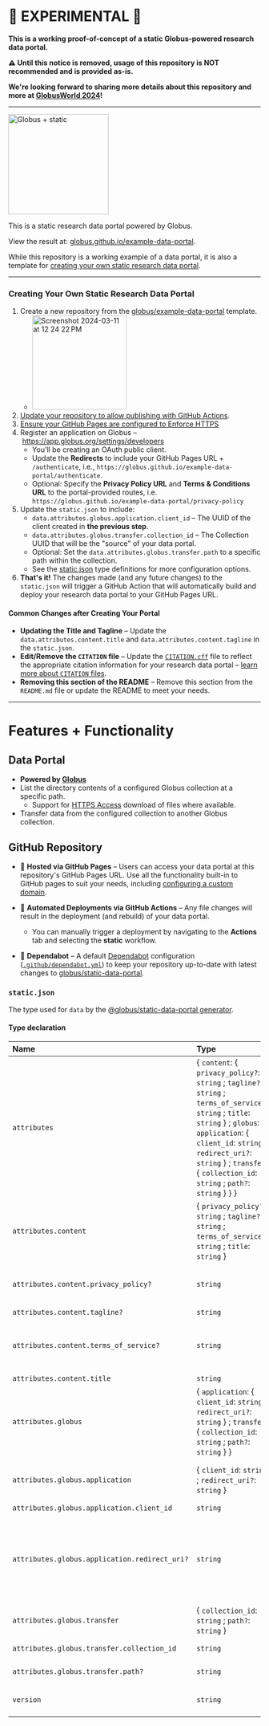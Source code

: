 # 🧪 EXPERIMENTAL 🧪

**This is a working proof-of-concept of a static Globus-powered research data portal.**

**⚠️ Until this notice is removed, usage of this repository is NOT recommended and is provided as-is.**

**We're looking forward to sharing more details about this repository and more at [GlobusWorld 2024](https://www.globusworld.org/)!**


----

<img src="https://github.com/globus/example-data-portal/assets/694253/29723bc0-d692-47d5-bdc3-2625d3712cf3" height="200px" alt="Globus + static" />

This is a static research data portal powered by Globus.

View the result at: [globus.github.io/example-data-portal](https://globus.github.io/example-data-portal).

While this repository is a working example of a data portal, it is also a template for [creating your own static research data portal](#creating-your-own-static-research-data-portal).

----

### Creating Your Own Static Research Data Portal

1. Create a new repository from the [globus/example-data-portal](https://github.com/globus/example-data-portal) template.
   * <img width="188" alt="Screenshot 2024-03-11 at 12 24 22 PM" src="https://github.com/globus/example-data-portal/assets/694253/abffa5a5-86c8-47d9-be4b-f249d34505ab">
1. [Update your repository to allow publishing with GitHub Actions](https://docs.github.com/en/pages/getting-started-with-github-pages/configuring-a-publishing-source-for-your-github-pages-site#publishing-with-a-custom-github-actions-workflow).
1. [Ensure your GitHub Pages are configured to Enforce HTTPS](https://docs.github.com/en/pages/getting-started-with-github-pages/securing-your-github-pages-site-with-https)
1. Register an application on Globus – https://app.globus.org/settings/developers
   * You'll be creating an OAuth public client.
   * Update the **Redirects** to include your GitHub Pages URL + `/authenticate`, i.e., `https://globus.github.io/example-data-portal/authenticate`.
   * Optional: Specify the **Privacy Policy URL** and **Terms & Conditions URL** to the portal-provided routes, i.e. `https://globus.github.io/example-data-portal/privacy-policy`
1. Update the `static.json` to include:
   * `data.attributes.globus.application.client_id` – The UUID of the client created in **the previous step**.
   * `data.attributes.globus.transfer.collection_id` – The Collection UUID that will be the "source" of your data portal.
   * Optional: Set the `data.attributes.globus.transfer.path` to a specific path within the collection.
   * See the [static.json](#staticjson) type definitions for more configuration options.
1. **That's it!** The changes made (and any future changes) to the `static.json` will trigger a GitHub Action that will automatically build and deploy your research data portal to your GitHub Pages URL.


#### Common Changes after Creating Your Portal

- **Updating the Title and Tagline** – Update the `data.attributes.content.title` and `data.attributes.content.tagline` in the `static.json`.
- **Edit/Remove the `CITATION` file** – Update the [`CITATION.cff`](CITATION.cff) file to reflect the appropriate citation information for your research data portal – [learn more about `CITATION` files](https://docs.github.com/en/repositories/managing-your-repositorys-settings-and-features/customizing-your-repository/about-citation-files).
- **Removing this section of the README** – Remove this section from the `README.md` file or update the README to meet your needs.

----

# Features + Functionality

## Data Portal

- **Powered by [Globus](https://www.globus.org/)**
- List the directory contents of a configured Globus collection at a specific path.
  - Support for [HTTPS Access](https://docs.globus.org/globus-connect-server/v5.4/https-access-collections/) download of files where available.
- Transfer data from the configured collection to another Globus collection.

## GitHub Repository

- 📄 **Hosted via GitHub Pages** – Users can access your data portal at this repository's GitHub Pages URL. Use all the functionality built-in to GitHub pages to suit your needs, including [configuring a custom domain](https://docs.github.com/en/pages/configuring-a-custom-domain-for-your-github-pages-site/about-custom-domains-and-github-pages).

- 🚀 **Automated Deployments via GitHub Actions** – Any file changes will result in the deployment (and rebuild) of your data portal.
   - You can manually trigger a deployment by navigating to the **Actions** tab and selecting the **static** workflow.
   
- 🤖 **Dependabot** – A default [Dependabot](https://docs.github.com/en/code-security/dependabot) configuration ([`.github/dependabot.yml`](.github/dependabot.yml)) to keep your repository up-to-date with latest changes to [globus/static-data-portal](https://github.com/globus/static-data-portal).

### `static.json`

The type used for `data` by the [@globus/static-data-portal generator](https://github.com/globus/static-data-portal).

#### Type declaration

| Name | Type | Description |
| :------ | :------ | :------ |
| `attributes` | \{ `content`: \{ `privacy_policy?`: `string` ; `tagline?`: `string` ; `terms_of_service?`: `string` ; `title`: `string`  } ; `globus`: \{ `application`: \{ `client_id`: `string` ; `redirect_uri?`: `string`  } ; `transfer`: \{ `collection_id`: `string` ; `path?`: `string`  }  }  } | - |
| `attributes.content` | \{ `privacy_policy?`: `string` ; `tagline?`: `string` ; `terms_of_service?`: `string` ; `title`: `string`  } | - |
| `attributes.content.privacy_policy?` | `string` | A privacy policy to be rendered at `/privacy-policy`. This is especially useful for associating the published URL with your registered Globus Auth application. |
| `attributes.content.tagline?` | `string` | - |
| `attributes.content.terms_of_service?` | `string` | Terms and conditions to be rendered at `/terms-and-conditions`. This is especially useful for associating the published URL with your registered Globus Auth application. |
| `attributes.content.title` | `string` | The title of the research data portal. |
| `attributes.globus` | \{ `application`: \{ `client_id`: `string` ; `redirect_uri?`: `string`  } ; `transfer`: \{ `collection_id`: `string` ; `path?`: `string`  }  } | - |
| `attributes.globus.application` | \{ `client_id`: `string` ; `redirect_uri?`: `string`  } | Information about your registered Globus Auth Application (Client) **`See`** https://docs.globus.org/api/auth/developer-guide/#developing-apps |
| `attributes.globus.application.client_id` | `string` | The UUID of the client application. |
| `attributes.globus.application.redirect_uri?` | `string` | The redirect URI for the Globus Auth login page to complete the OAuth2 flow. The portal will make a reasonable effort to determine this URI, but this field is provided as a fallback. To use the portal's built-in authorization handling, redirects should be sent to `/authenticate` on the host. **`Example`** ```ts "https://example.com/data-portal/authenticate" ``` |
| `attributes.globus.transfer` | \{ `collection_id`: `string` ; `path?`: `string`  } | Configuration for Transfer-related functionality in the portal. |
| `attributes.globus.transfer.collection_id` | `string` | The UUID of the Globus collection to list and transfer files from. |
| `attributes.globus.transfer.path?` | `string` | The path on the collection to list and transfer files from. |
| `version` | `string` | The version of the `data` object, which is used to determine how the generator will render its `attributes`. **`Example`** ```ts "1.0.0" ``` |
